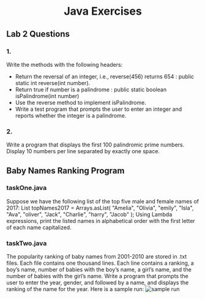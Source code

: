 <h1 align="center">
  Java Exercises
</h1>

## Lab 2 Questions

### 1. 
Write the methods with the following headers:
- Return the reversal of an integer, i.e., reverse(456) returns 654 : public static int reverse(int number).
- Return true if number is a palindrome : public static boolean isPalindrome(int number)
- Use the reverse method to implement isPalindrome. 
- Write a test program that prompts the user to enter an integer and reports whether the integer is a palindrome.

### 2.
Write a program that displays the first 100 palindromic prime numbers. Display 10 numbers per line separated by exactly one space.

## Baby Names Ranking Program

### taskOne.java
Suppose we have the following list of the top five male and female names of 2017:
List<String> topNames2017 = Arrays.asList(
"Amelia",
"Olivia",
"emily",
"Isla",
"Ava",
"oliver",
"Jack",
"Charlie",
"harry",
"Jacob"
);
Using Lambda expressions, print the listed names in alphabetical order with the first letter of each name capitalized. 

### taskTwo.java
The popularity ranking of baby names from 2001-2010 are stored in .txt files. Each file contains one thousand lines. 
Each line contains a ranking, a boy’s name, number of babies with the boy’s name, a girl’s name, and the number of babies with the girl’s name.
Write a program that prompts the user to enter the year, gender, and followed by a name, and
displays the ranking of the name for the year. Here is a sample run:
![sample run](https://github.com/transteph/java-exercises/BabyNamesRanking/samplerun.PNG)